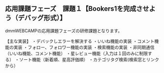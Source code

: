 
## 応用課題フェーズ　課題１【Bookers1を完成させよう（デバッグ形式）】

dmmWEBCAMPの応用課題フェーズの研修課題となります。


【主な実装】
・デバックしエラーを解決する
・いいね機能の実装
・コメント機能の実装
・フォロー、フォロワー機能の実装
・検索機能の実装
・非同期通信（いいね機能、コメント機能）
・星レビュー機能（入力は１回のみに制限する）
・ソート機能（新着順、星高評価順）
・カテゴリタグ検索(検索窓とリンクから）

